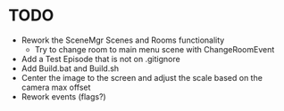 # TODO

- Rework the SceneMgr Scenes and Rooms functionality
  - Try to change room to main menu scene with ChangeRoomEvent
- Add a Test Episode that is not on .gitignore
- Add Build.bat and Build.sh
- Center the image to the screen and adjust the scale based on the camera max offset
- Rework events (flags?)




